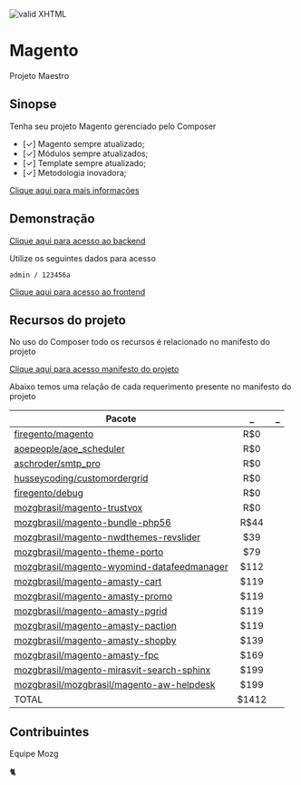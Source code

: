 [checkmark]: https://raw.githubusercontent.com/mozgbrasil/mozgbrasil.github.io/master/assets/images/logos/logo_32_32.png "MOZG"
![valid XHTML][checkmark]

[getcomposer]: https://getcomposer.org/
[uninstall-mods]: https://getcomposer.org/doc/03-cli.md#remove

# Magento

Projeto Maestro

## Sinopse

Tenha seu projeto Magento gerenciado pelo Composer

- [✓] Magento sempre atualizado;
- [✓] Módulos sempre atualizados;
- [✓] Template sempre atualizado;
- [✓] Metodologia inovadora;

<a href="http://www.cerebrum.com.br/desenvolvimento-loja-magento/" target="_blank">Clique aqui para mais informações</a>

## Demonstração

<a href="http://phpstack-48796-375559.cloudwaysapps.com/magento/admin/" target="_blank">Clique aqui para acesso ao backend</a>

Utilize os seguintes dados para acesso

    admin / 123456a

<a href="http://phpstack-48796-375559.cloudwaysapps.com/magento/" target="_blank">Clique aqui para acesso ao frontend</a>

## Recursos do projeto

No uso do Composer todo os recursos é relacionado no manifesto do projeto

<a href="http://phpstack-48796-375559.cloudwaysapps.com/composer.json" target="_blank">Clique aqui para acesso manifesto do projeto</a>

Abaixo temos uma relação de cada requerimento presente no manifesto do projeto

| Pacote | _ | _ |
|----------|:-------------:|------:|
| <a href="https://github.com/firegento/magento" target="_blank">firegento/magento</a> |  R$0 |  |
| <a href="https://github.com/AOEpeople/Aoe_Scheduler" target="_blank">aoepeople/aoe_scheduler</a> |  R$0 |  |
| <a href="https://github.com/aschroder/Magento-SMTP-Pro-Email-Extension" target="_blank">aschroder/smtp_pro</a> | R$0 |  |
| <a href="https://github.com/husseycoding/customordergrid" target="_blank">husseycoding/customordergrid</a> | R$0 |  |
| <a href="https://github.com/firegento/firegento-debug" target="_blank">firegento/debug</a> | R$0 |  |
| <a href="https://github.com/mozgbrasil/magento-trustvox" target="_blank">mozgbrasil/magento-trustvox</a> | R$0 |  |
| <a href="http://mozg.com.br/catalogo/" target="_blank">mozgbrasil/magento-bundle-php56</a> | R$44 |  |
| <a href="https://codecanyon.net/item/slider-revolution-responsive-magento-extension/9332896" target="_blank">mozgbrasil/magento-nwdthemes-revslider</a> | $39 |  |
| <a href="https://themeforest.net/item/porto-ultimate-responsive-magento-theme/9725864" target="_blank">mozgbrasil/magento-theme-porto</a> | $79 |  |
| <a href="https://www.wyomind.com/data-feed-manager-magento.html" target="_blank">mozgbrasil/magento-wyomind-datafeedmanager</a> | $112 |  |
| <a href="https://amasty.com/ajax-shopping-cart.html" target="_blank">mozgbrasil/magento-amasty-cart</a> | $119 |  |
| <a href="https://amasty.com/auto-add-promo-items.html" target="_blank">mozgbrasil/magento-amasty-promo</a> | $119 |  |
| <a href="https://amasty.com/extended-product-grid-with-editor.html" target="_blank">mozgbrasil/magento-amasty-pgrid</a> | $119 |  |
| <a href="https://amasty.com/mass-product-actions.html" target="_blank">mozgbrasil/magento-amasty-paction</a> | $119 |  |
| <a href="https://amasty.com/improved-layered-navigation.html" target="_blank">mozgbrasil/magento-amasty-shopby</a> | $139 |  |
| <a href="https://amasty.com/magento-full-page-cache.html" target="_blank">mozgbrasil/magento-amasty-fpc</a> | $169 |  |
| <a href="https://mirasvit.com/magento-extensions/sphinx-search-ultimate.html" target="_blank">mozgbrasil/magento-mirasvit-search-sphinx</a> | $199 |  |
| <a href="https://ecommerce.aheadworks.com/magento-extensions/help-desk-ultimate.html" target="_blank">mozgbrasil/mozgbrasil/magento-aw-helpdesk</a> | $199 |  |
| TOTAL | $1412 |  |

<!--39+79+112+119+119+119+119+139+169+199+199-->

## Contribuintes

Equipe Mozg

:cat2:

